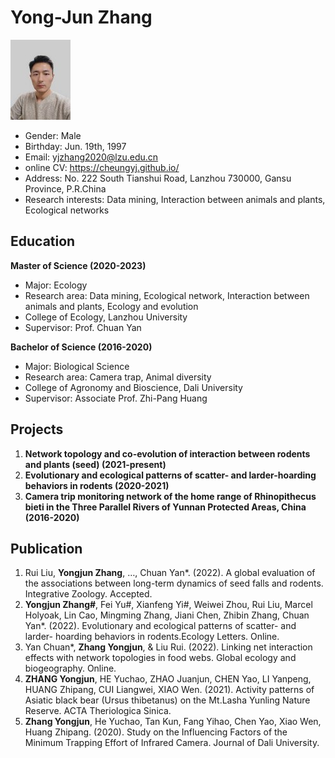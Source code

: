 # Yong-Jun Zhang
![](https://github.com/CheungYJ/CheungYJ.github.io/blob/main/Image_001.jpg)
- Gender: Male    
- Birthday: Jun. 19th, 1997    
- Email: <yjzhang2020@lzu.edu.cn>   
- online CV: <https://cheungyj.github.io/>   
- Address: No. 222 South Tianshui Road, Lanzhou 730000, Gansu Province, P.R.China   
- Research interests: Data mining, Interaction between animals and plants, Ecological networks   
## Education
**Master of Science (2020-2023)**   
- Major: Ecology   
- Research area: Data mining, Ecological network, Interaction between animals and plants, Ecology and evolution
- College of Ecology, Lanzhou University   
- Supervisor: Prof. Chuan Yan   

**Bachelor of Science (2016-2020)**   
- Major: Biological Science   
- Research area: Camera trap, Animal diversity   
- College of Agronomy and Bioscience, Dali University   
- Supervisor: Associate Prof. Zhi-Pang Huang   

## Projects   
1. **Network topology and co-evolution of interaction between rodents and plants (seed) (2021-present)**    
2. **Evolutionary and ecological patterns of scatter- and larder-hoarding behaviors in rodents (2020-2021)**   
3. **Camera trip monitoring network of the home range of Rhinopithecus bieti in the Three Parallel Rivers of Yunnan Protected Areas, China (2016-2020)**   

## Publication
1. Rui Liu, **Yongjun Zhang**, …, Chuan Yan*. (2022). A global evaluation of the associations between long-term dynamics of seed falls and rodents. Integrative Zoology. Accepted.   
2. **Yongjun Zhang#**, Fei Yu#, Xianfeng Yi#, Weiwei Zhou, Rui Liu, Marcel Holyoak, Lin Cao, Mingming Zhang, Jiani Chen, Zhibin Zhang, Chuan Yan*. (2022). Evolutionary and ecological patterns of scatter- and larder- hoarding behaviors in rodents.Ecology Letters. Online.   
3. Yan Chuan*, **Zhang Yongjun**, & Liu Rui. (2022). Linking net interaction effects with network topologies in food webs. Global ecology and biogeography. Online.   
4. **ZHANG Yongjun**, HE Yuchao, ZHAO Juanjun, CHEN Yao, LI Yanpeng, HUANG Zhipang, CUI Liangwei, XIAO Wen. (2021). Activity patterns of Asiatic black bear (Ursus thibetanus) on the Mt.Lasha Yunling Nature Reserve. ACTA Theriologica Sinica.   
5. **Zhang Yongjun**, He Yuchao, Tan Kun, Fang Yihao, Chen Yao, Xiao Wen, Huang Zhipang. (2020). Study on the Influencing Factors of the Minimum Trapping Effort of Infrared Camera. Journal of Dali University.   
